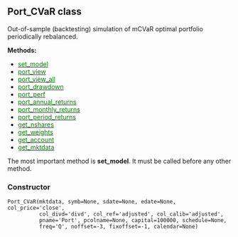 ## Port_CVaR class

Out-of-sample (backtesting) simulation of mCVaR optimal portfolio periodically
rebalanced.


**Methods:**

* [<span style="color:green">set_model</span>](CVaR_Port_set_model)
* [<span style="color:green">port_view</span>](CVaR_Port_port_view)
* [<span style="color:green">port_view_all</span>](CVaR_Port_port_view_all)
* [<span style="color:green">port_drawdown</span>](CVaR_Port_port_drawdown)
* [<span style="color:green">port_perf</span>](CVaR_Port_port_perf)
* [<span style="color:green">port_annual_returns</span>](CVaR_Port_port_annual_returns)
* [<span style="color:green">port_monthly_returns</span>](CVaR_Port_port_monthly_returns)
* [<span style="color:green">port_period_returns</span>](CVaR_Port_port_period_returns)
* [<span style="color:green">get_nshares</span>](CVaR_Port_get_nshares)
* [<span style="color:green">get_weights</span>](CVaR_Port_get_weights)
* [<span style="color:green">get_account</span>](CVaR_Port_get_account)
* [<span style="color:green">get_mktdata</span>](CVaR_Port_get_mktdata)


The most important method is **set_model**. It must be called before any
other method.

### Constructor

```
Port_CVaR(mktdata, symb=None, sdate=None, edate=None, col_price='close',
          col_divd='divd', col_ref='adjusted', col_calib='adjusted',
          pname='Port', pcolname=None, capital=100000, schedule=None,
          freq='Q', noffset=-3, fixoffset=-1, calendar=None)
```
